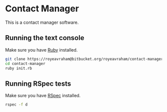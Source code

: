 # Contact Manager

This is a contact manager software.

## Running the text console

Make sure you have [Ruby](https://www.ruby-lang.org) installed.

```sh
git clone https://royeavraham@bitbucket.org/royeavraham/contact-manager.git
cd contact-manager
ruby init.rb
```

## Running RSpec tests

Make sure you have [RSpec](https://github.com/rspec/rspec) installed.

```sh
rspec -f d
```